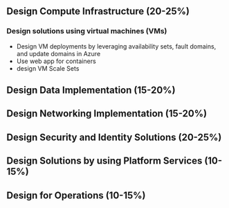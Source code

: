 ## Design Compute Infrastructure (20-25%)
### Design solutions using virtual machines (VMs)
- Design VM deployments by leveraging availability sets, fault domains, and update domains in Azure
- Use web app for containers
- design VM Scale Sets

## Design Data Implementation (15-20%)
## Design Networking Implementation (15-20%)
## Design Security and Identity Solutions (20-25%)
## Design Solutions by using Platform Services (10-15%)
## Design for Operations (10-15%)
